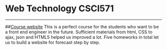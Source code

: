 # Web Technology CSCI571
-----
##[Course website](http://cs-server.usc.edu:45678/homeworks.html)
This is a perfect course for the students who want to be a front end engineer in the future. 
Sufficient materials from html, CSS to ajax, json and HTML5 helped us improved a lot.
Five homeworks in total let us to build a website for forecast step by step.
